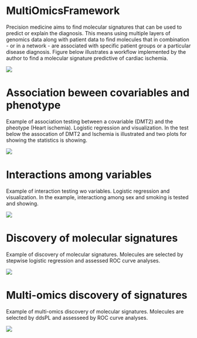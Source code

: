 # MultiOmicsFramework
Precision medicine aims to find molecular signatures that can be used to predict or explain the diagnosis. This means using multiple layers of genomics data along with patient data to find molecules that in combination - or in a network - are associated with specific patient groups or a particular disease diagnosis. Figure below illustrates a workflow implemented by the author to find a molecular signature predictive of cardiac ischemia.

![](https://blogger.googleusercontent.com/img/b/R29vZ2xl/AVvXsEjv9qDPQ4AmxeRF_KFbRISVAC6vEUZzKB-eoi0Hb6vYZk2x-xygKsdXW-4B1JJLDTeuV68oK90u2URRXQYXzdx7gmS5GBQM2os9YQEzzuTDX1kAd-H8As-uVvBlNKgmqnNvcbtUxE27lA4X-YkZuX5YrafUKz4Ey0B0rxbwLkXp9e5rcSz-OdcDR6MFb9Y/s821/1702118964737.jpeg)

# Association beween covariables and phenotype
Example of association testing between a covariable (DMT2) and the pheotype (Heart ischemia). Logistic regression and visualization. In the test below the assocation of DMT2 and Ischemia is illustrated and two plots for showing the statistics is showing.

![](https://blogger.googleusercontent.com/img/b/R29vZ2xl/AVvXsEgp92x6prs0Z5nVmkqT91mbDOI72Myk4nylO6OfMfrVtHVBsn-jbp8C0sEtGGD2MgoqvykHQ7AXsfvZIoB-YQ_DO-DWsUMS_fWiXggc_L8521o8MspzjCWeKi1kPd2EI9f05bQY2GrheDb-DlEKg40mibgFFE_MPrFb9-6BU03r18Mfs3ICPv6ZavRYOdM/s2500/Figure1.png)

# Interactions among variables
Example of interaction testing wo variables. Logistic regression and visualization. In the example, interactiong among sex and smoking is tested and showing.

![](https://blogger.googleusercontent.com/img/b/R29vZ2xl/AVvXsEhhs5b5Em_-dWE4r1Xoave8YO4jS7yL1d7oqIBXTMcU8KfSO1njCTN5PR-JF6WO_8nILhZi5w4ko987ugitsYgw6wMoIlUtp8VJe4Cdpa18-NaV12tLJ3soougF1jzRxpfFoVbPYWPJxVgY7JDFZtu9xxFMC4EccN1-FWsdNEe_y2ZfJrsJeeP0YkHhoTg/s2181/Figure2.png)


# Discovery of molecular signatures
Example of discovery of molecular signatures. Molecules are selected by stepwise logistic regression and assessed ROC curve analyses.

![](https://blogger.googleusercontent.com/img/b/R29vZ2xl/AVvXsEhSDRUyaU-u-rYHgOHvqsPHamd7nf58m53Up7KWGLcXj6766vj1a1_ZFnmLelYZrxEdw-h2L0WTjEoXF-kQ_v0hBoIKIvXO42YB1fMh29nJ0DveYn8DCd41J09svEzU6MH5_8VQE0pMVUlELsfaHP6hjwU9q0nGo4Hmy76ut9iAskD-MdelMRULdbgeRgc/s2058/Figure4.png)

# Multi-omics discovery of signatures
Example of multi-omics discovery of molecular signatures. Molecules are selected by ddsPL and assesseed by ROC curve analyses.

![](https://blogger.googleusercontent.com/img/b/R29vZ2xl/AVvXsEjgsp6Hg9dJ5QGp3oGzQu0KZ7zaxAKlaNAObw17Ep1KeEo5W-ztCzhd6uCKHeY9OZJ-t76fyTT-YYfN0BCZF8zaiQCrykZcoUMEQKFHfTLDa0CVGY6GD8nzWeyXNyFe_7YhRd1y9tSo1LXP1wzvLjQyE7i5c9RPP2LpHgmNOzyk2joJezPoT1AGuutnjOo/s1274/Figure5.png)
